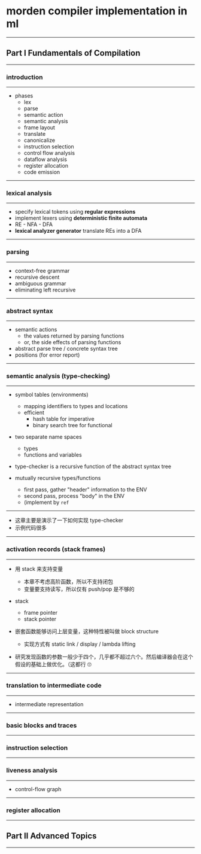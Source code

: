 # morden compiler implementation in ml

---

## Part I Fundamentals of Compilation

---

### introduction

---

- phases
    - lex
    - parse
    - semantic action
    - semantic analysis
    - frame layout
    - translate
    - canonicalize
    - instruction selection
    - control flow analysis
    - dataflow analysis
    - register allocation
    - code emission

---

### lexical analysis

---

- specify lexical tokens using **regular expressions**
- implement lexers using **deterministic finite automata**
- RE - NFA - DFA
- **lexical analyzer generator** translate REs into a DFA

---

### parsing

---

- context-free grammar
- recursive descent
- ambiguous grammar
- eliminating left recursive

---

### abstract syntax

---

- semantic actions
    - the values returned by parsing functions
    - or, the side effects of parsing functions
- abstract parse tree / concrete syntax tree
- positions (for error report)

---

### semantic analysis (type-checking)

---

- symbol tables (environments)
    - mapping identifiers to types and locations
    - efficient
        - hash table for imperative
        - binary search tree for functional

- two separate name spaces
    - types
    - functions and variables

- type-checker is a recursive function of the abstract syntax tree

- mutually recursive types/functions
    - first pass, gather "header" information to the ENV
    - second pass, process "body" in the ENV
    - (implement by `ref`

---

- 这章主要是演示了一下如何实现 type-checker
- 示例代码很多

---

### activation records (stack frames)

---

- 用 stack 来支持变量
    - 本章不考虑高阶函数，所以不支持闭包
    - 变量要支持读写，所以仅有 push/pop 是不够的
- stack
    - frame pointer
    - stack pointer
- 嵌套函数能够访问上层变量，这种特性被叫做 block structure
    - 实现方式有 static link / display / lambda lifting

- 研究发现函数的参数一般少于四个，几乎都不超过六个。然后编译器会在这个假设的基础上做优化。（这都行 🙄️

---

### translation to intermediate code

---

- intermediate representation

---

### basic blocks and traces

---

### instruction selection

---

### liveness analysis

---

- control-flow graph


---

### register allocation

---

## Part II Advanced Topics

---
